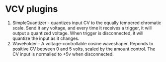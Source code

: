 
# VCV plugins

1. SimpleQuantizer - quantizes input CV to the equally tempered chromatic
   scale. Send it any voltage, and every time it receives a trigger, it will output
   a quantized voltage. When trigger is disconnected, it will quantize the
   input as it changes.
2. WaveFolder - A voltage-controllable cosine waveshaper. Reponds to positive
   CV between 0 and 5 volts, scaled by the amount control. The CV input is
   normalled to +5v when disconnected.
